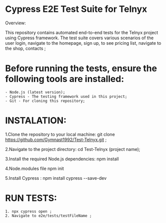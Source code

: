 # Cypress E2E Test Suite for Telnyx

Overview:

This repository contains automated end-to-end tests for the Telnyx project using Cypress framework. The test suite covers various scenarios of the user login, navigate to the homepage, sign up, to see pricing list, navigate to the shop, contacts ;

# Before running the tests, ensure the following tools are installed:

    - Node.js (latest version);
    - Cypress - The testing framework used in this project;
    - Git - For cloning this repository;

# INSTALATION:

1.Clone the repository to your local machine:
   git clone https://github.com/Gymnast1992/Test-Telnyx.git ;

2.Navigate to the project directory:
   cd Test-Telnyx (project name);

3.Install the required Node.js dependencies:
   npm install

4.Node.modules file
   npm init

5.Install Cypress :
   npm install cypress --save-dev


# RUN TESTS:

    1. npx cypress open ;
    2. Navigate to e2e/tests/testFileName ;